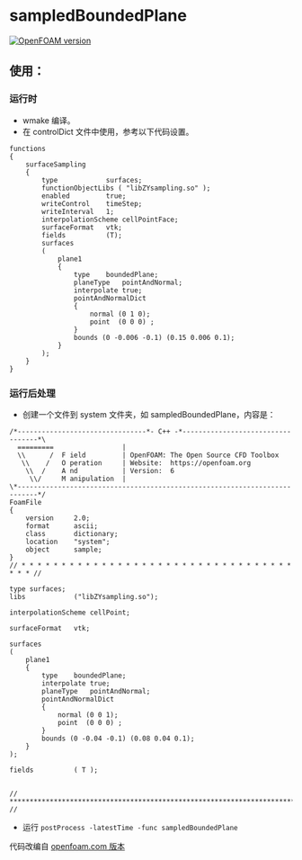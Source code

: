 # sampledBoundedPlane

[![OpenFOAM version](https://img.shields.io/badge/OpenFOAM-7-brightgreen)](https://github.com/OpenFOAM/OpenFOAM-7)

## 使用：
### 运行时
- wmake 编译。
- 在 controlDict 文件中使用，参考以下代码设置。
```
functions
{
    surfaceSampling
    {
        type            surfaces;
        functionObjectLibs ( "libZYsampling.so" );
        enabled         true;
        writeControl    timeStep;
        writeInterval   1;
        interpolationScheme cellPointFace;
        surfaceFormat   vtk;
        fields          (T);
        surfaces
        (
            plane1
            {
                type    boundedPlane;
                planeType   pointAndNormal;
                interpolate true;
                pointAndNormalDict
                {
                    normal (0 1 0);
                    point  (0 0 0) ;
                }
                bounds (0 -0.006 -0.1) (0.15 0.006 0.1);
            }    
        );
    }
}
```
### 运行后处理
- 创建一个文件到 system 文件夹，如 sampledBoundedPlane，内容是：
```
/*--------------------------------*- C++ -*----------------------------------*\
  =========                 |
  \\      /  F ield         | OpenFOAM: The Open Source CFD Toolbox
   \\    /   O peration     | Website:  https://openfoam.org
    \\  /    A nd           | Version:  6
     \\/     M anipulation  |
\*---------------------------------------------------------------------------*/
FoamFile
{
    version     2.0;
    format      ascii;
    class       dictionary;
    location    "system";
    object      sample;
}
// * * * * * * * * * * * * * * * * * * * * * * * * * * * * * * * * * * * * * //

type surfaces;
libs            ("libZYsampling.so");

interpolationScheme cellPoint;

surfaceFormat   vtk;

surfaces
(
    plane1
    {
        type    boundedPlane;
        interpolate true;
        planeType   pointAndNormal;
        pointAndNormalDict
        {
            normal (0 0 1);
            point  (0 0 0) ;
        }
        bounds (0 -0.04 -0.1) (0.08 0.04 0.1);
    }    
);

fields          ( T );


// ************************************************************************* //
```
- 运行 ``postProcess -latestTime -func sampledBoundedPlane``



代码改编自 [openfoam.com 版本](https://develop.openfoam.com/Development/OpenFOAM-plus/tree/master/src/sampling/sampledSurface/sampledCuttingPlane)

